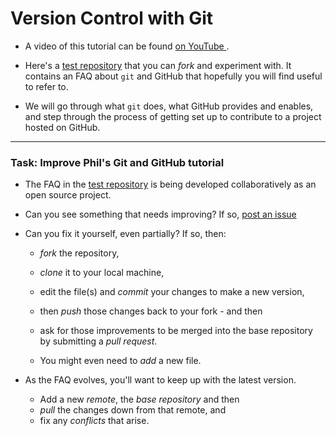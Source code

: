 # Version Control with Git

* A video of this tutorial can be found [on YouTube ](https://www.youtube.com/watch?v=2g9lsbJBPEs).

* Here's a [test repository](https://github.com/drphilmarshall/GettingStarted) that you can *fork* and experiment with. It contains an FAQ about `git` and GitHub that hopefully you will find useful to refer to.

* We will go through what `git` does, what GitHub provides and enables, and step through the process of getting set up to contribute to a project hosted on GitHub.

-----

### Task: Improve Phil's Git and GitHub tutorial

* The FAQ in the [test repository](https://github.com/drphilmarshall/GettingStarted) is being developed collaboratively as an open source project.

* Can you see something that needs improving? If so, [post an issue](https://github.com/drphilmarshall/GettingStarted/issues)

* Can you fix it yourself, even partially? If so, then:

  * *fork* the repository,
  * *clone* it to your local machine,
  * edit the file(s) and *commit* your changes to make a new version,
  * then *push* those changes back to your fork - and then
  * ask for those improvements to be merged into the base repository by submitting a *pull request*.

  * You might even need to *add* a new file.

* As the FAQ evolves, you'll want to keep up with the latest version.

  * Add a new *remote*, the *base repository* and then
  * *pull* the changes down from that remote, and
  * fix any *conflicts* that arise.
